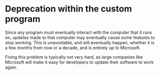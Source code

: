 # Deprecation within the custom program

Since any program must eventually interact with the computer that it runs on, updates made to that computer may eventually cause some features to stop working. This is unavoidable, and will eventually happen, whether it is a few months from now or a decade, and is entirely up to Microsoft.

Fixing this problem is typically not very hard, as large companies like Microsoft will make it easy for developers to update their software to work again.